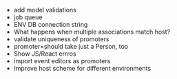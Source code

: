  * add model validations
 * job queue
 * ENV DB connection string
 * What happens when multiple associations match host?
 * validate uniqueness of promoters
 * promoter=should take just a Person, too
 * Show JS/React errros
 * import event editors as promoters
 * Improve host scheme for different environments
